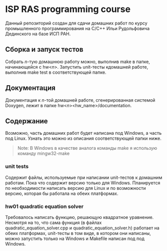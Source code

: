 # ISP RAS programming course

Данный репозиторий создан для сдачи домашних работ по курсу промышленного программирования на C/C++ Ильи Рудольфовича Дединского на базе ИСП РАН.

## Сборка и запуск тестов

Собрать *n*-тую домашнюю работу можно, выполнив make в папке, начинающейся с hw<*n*>. Запустить unit-тесты кдомашней работе, выполнив make test в соответствующей папке.

## Документация

Документация к *n*-той домашней работе, сгенерированная системой Doxygen, лежит в папке hw<*n*><hw_name>/documentation. 

## Содержание

Возможно, часть домашних работ будет написана под Windows, а часть под Linux. Узнать это можно из описания соответствующей папки ниже.

> Note: В Windows в качестве аналога команды make я использую команду mingw32-make

### unit tests

Содержит файлы, используемые при написании unit-тестов к домашним работам. Пока что содержит версию только для Windows. Планируется по необходимости написать версию для Linux и по возможности версию, которая бы работала на обеих платформах.

### hw01 quadratic equation solver

Требовалось написать функцию, решающую квадратное уравнение. Несмотря на то, что сама функция (в файлах quadratic_equation_solver.cpp и quadratic_equation_solver.h) работает на обеих платформах, unit-тесты в том виде, в котором они написаны, можно запустить только на Windows и Makefile написан под под Windows.
